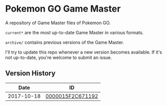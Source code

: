 # Pokemon GO Game Master
A repository of Game Master files of Pokemon GO.

`current*` are the most up-to-date Game Master in various formats.

`archive/` contains previous versions of the Game Master.

I'll try to update this repo whenever a new version becomes available.
If it's not up-to-date, you're welcome to submit an issue.

## Version History
|Date|ID|
|---|---|
|2017-10-18|[0000015F2C671192](https://github.com/pekingduck/pogo-game-master/blob/master/archive/0000015F2C671192_GAME_MASTER.txt)|

